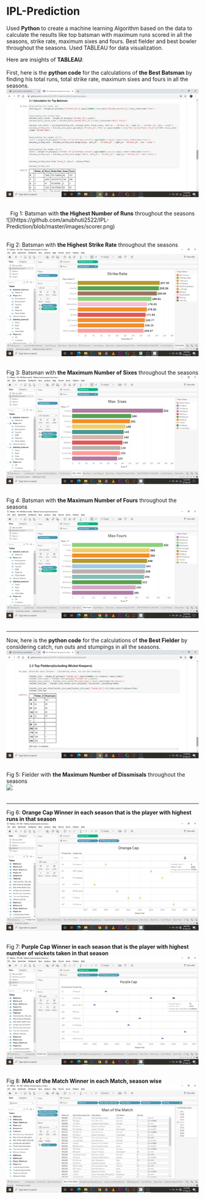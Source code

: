 # IPL-Prediction
Used <b>Python</b> to create a machine learning Algorithm based on the data to calculate the results like top batsman with maximum runs scored in all the seasons, strike rate, maximum sixes and fours. Best fielder and best bowler throughout the seasons. Used TABLEAU for data visualization.

Here are insights of <b>TABLEAU</b>: <br><br>
First, here is the <b>python code</b> for the calculations of <b>the Best Batsman</b> by finding his total runs, total strike rate, maximum sixes and fours in all the seasons.</br>
![](https://github.com/anubhuti2522/IPL-Prediction/blob/master/images/BatsmanCode.png)<br><br>

<center>Fig 1: Batsman with <b>the Highest Number of Runs</b> throughout the seasons</br></center>
![](https://github.com/anubhuti2522/IPL-Prediction/blob/master/images/scorer.png)<br><br>

Fig 2: Batsman with <b>the Highest Strike Rate</b> throughout the seasons</br>
![](https://github.com/anubhuti2522/IPL-Prediction/blob/master/images/StrikeRate.png)<br><br>

Fig 3: Batsman with <b>the Maximum Number of Sixes</b> throughout the seasons</br>
![](https://github.com/anubhuti2522/IPL-Prediction/blob/master/images/sixes.png)<br><br>

Fig 4: Batsman with <b>the Maximum Number of Fours</b> throughout the seasons</br>
![](https://github.com/anubhuti2522/IPL-Prediction/blob/master/images/fours.png)<br><br>
<hr>

Now, here is the <b>python code</b> for the calculations of <b>the Best Fielder</b> by considering catch, run outs and stumpings in all the seasons.</br>
![](https://github.com/anubhuti2522/IPL-Prediction/blob/master/images/FielderCode.png)<br><br>

Fig 5: Fielder with <b>the Maximum Number of Dissmisals</b> throughout the seasons</br>
![](https://github.com/anubhuti2522/IPL-Prediction/blob/master/images/Fielder.png)<br><br>
<hr>

Fig 6: <b>Orange Cap Winner in each season that is the player with highest runs in that season</b></br>
![](https://github.com/anubhuti2522/IPL-Prediction/blob/master/images/OrangeCap.png)<br><br>

Fig 7: <b>Purple Cap Winner in each season that is the player with highest number of wickets taken in that season</b></br>
![](https://github.com/anubhuti2522/IPL-Prediction/blob/master/images/PurpleCap.png)<br><br>

Fig 8: <b>MAn of the Match Winner in each Match, season wise</b></br>
![](https://github.com/anubhuti2522/IPL-Prediction/blob/master/images/ManoftheMatch.png)<br><br>





